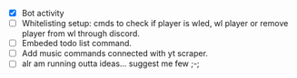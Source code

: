 - [x] Bot activity
- [ ] Whitelisting setup: cmds to check if player is wled, wl player or remove player from wl through discord.
- [ ] Embeded todo list command.
- [ ] Add music commands connected with yt scraper.
- [ ] alr am running outta ideas... suggest me few ;-;
